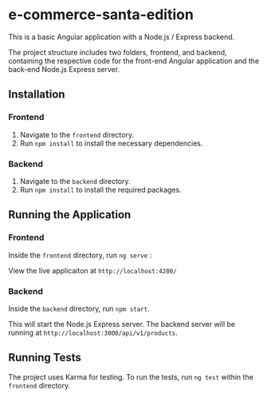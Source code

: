 # e-commerce-santa-edition

This is a basic Angular application with a Node.js / Express backend.

The project structure includes two folders, frontend, and backend, containing the respective code for the front-end Angular application and the back-end Node.js Express server.

## Installation

### Frontend

1. Navigate to the `frontend` directory.
2. Run `npm install` to install the necessary dependencies.

### Backend

1. Navigate to the `backend` directory.
2. Run `npm install` to install the required packages.

## Running the Application

### Frontend

Inside the `frontend` directory, run `ng serve` :

View the live applicaiton at `http://localhost:4200/`

### Backend

Inside the `backend` directory, run `npm start`.

This will start the Node.js Express server. The backend server will be running at `http://localhost:3000/api/v1/products`.

## Running Tests

The project uses Karma for testing. To run the tests, run `ng test` within the `frontend` directory.
